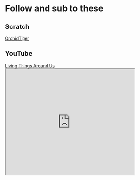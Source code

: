 <!DOCTYPE html>
<html>
  <head>
    <meta charset = "utf-8">
    <title> Test </title>
  </head>
  </body>
    <h1> Follow and sub to these </h1>
    <h2>Scratch</h2>
     <a target="_blank" href="https://scratch.mit.edu/users/OrchidTiger/">OrchidTiger</a>
    <h2>YouTube</h2>
     <a target="_blank" href="https://www.youtube.com/channel/UC69e_o6BXCaKp_RPyQDGguA">Living Things Around Us</a>
     <iframe width="420" height="345" src="https://youtu.be/_cCz5MHJy70">
    </iframe> 
    </body>
    </html>
